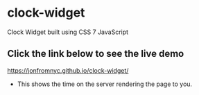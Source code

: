 # clock-widget
Clock Widget built using CSS 7 JavaScript

## Click the link below to see the live demo
https://jonfromnyc.github.io/clock-widget/

* This shows the time on the server rendering the page to you.
